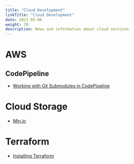 ```yaml
---
title: "Cloud Development"
linkTitle: "Cloud Development"
date: 2021-05-06
weight: 70
description: News and information about cloud services
---
```


# AWS

## CodePipeline
* [Working with Git Submodules in CodePipeline](https://medium.com/@cristiano.ventura/working-with-git-submodules-in-codepipeline-83e843e5d0a)

# Cloud Storage

* [Min.io](https://min.io/)

# Terraform

* [Installing Terraform](https://learn.hashicorp.com/tutorials/terraform/install-cli?in=terraform/certification-associate-tutorials)
